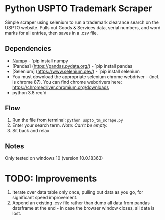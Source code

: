 # Python USPTO Trademark Scraper
Simple scraper using selenium to run a trademark clearance search on the USPTO website. Pulls out Goods & Services data, serial numbers, and word marks for all entries, then saves in a .csv file.  

## Dependencies 
- [Numpy](https://pypi.org/project/numpy/) - `pip install numpy
- [Pandas] (https://pandas.pydata.org/) - `pip install pandas
- [Selenium] (https://www.selenium.dev/) - `pip install selenium
- You must download the appropriate selenium chrome webdriver - (incl. is chrome 87). You can find chrome webdrivers here: https://chromedriver.chromium.org/downloads
- python 3.8 req'd

## Flow 
1. Run the file from terminal:  `python uspto_tm_scrape.py`
2. Enter your search term. _Note: Can't be empty._ 
4. Sit back and relax

## Notes
Only tested on windows 10 (version 10.0.18363)

# TODO: Improvements
1. Iterate over data table only once, pulling out data as you go, for significant speed improvement. 
2. Append an existing .csv file rather than dump all data from pandas dataframe at the end - in case the browser window closes, all data is lost. 
